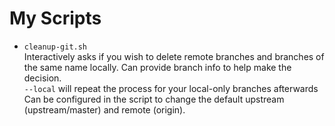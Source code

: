# My Scripts #
* `cleanup-git.sh`  
  Interactively asks if you wish to delete remote branches and branches of the
  same name locally. Can provide branch info to help make the decision.  
  `--local` will repeat the process for your local-only branches afterwards
  Can be configured in the script to change the default upstream
  (upstream/master) and remote (origin).

